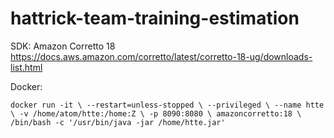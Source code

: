 # hattrick-team-training-estimation

SDK:
Amazon Corretto 18
https://docs.aws.amazon.com/corretto/latest/corretto-18-ug/downloads-list.html

Docker:

`docker run -it \
--restart=unless-stopped \
--privileged \
--name htte \
-v /home/atom/htte:/home:Z \
-p 8090:8080 \
amazoncorretto:18 \
/bin/bash -c '/usr/bin/java -jar /home/htte.jar'`
